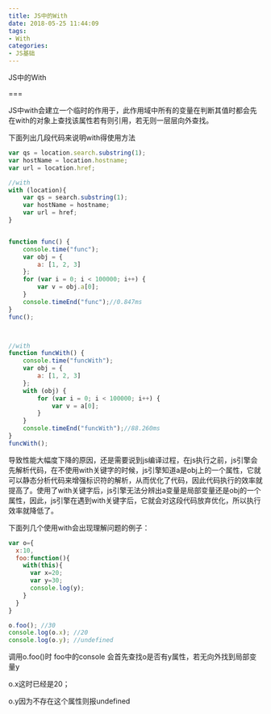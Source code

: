 ```yaml
---
title: JS中的With
date: 2018-05-25 11:44:09
tags: 
- With
categories: 
- JS基础
---
```


JS中的With

===

JS中with会建立一个临时的作用于，此作用域中所有的变量在判断其值时都会先在with的对象上查找该属性若有则引用，若无则一层层向外查找。  

下面列出几段代码来说明with得使用方法
```javascript
var qs = location.search.substring(1);
var hostName = location.hostname;
var url = location.href;

//with 
with (location){
    var qs = search.substring(1);
    var hostName = hostname;
    var url = href;
}


function func() {
    console.time("func");
    var obj = {
        a: [1, 2, 3]
    };
    for (var i = 0; i < 100000; i++) {
        var v = obj.a[0];
    }
    console.timeEnd("func");//0.847ms
}
func();



//with
function funcWith() {
    console.time("funcWith");
    var obj = {
        a: [1, 2, 3]
    };
    with (obj) {
        for (var i = 0; i < 100000; i++) {
            var v = a[0];
        }
    }
    console.timeEnd("funcWith");//88.260ms
}
funcWith();
```

导致性能大幅度下降的原因，还是需要说到js编译过程，在js执行之前，js引擎会先解析代码，在不使用with关键字的时候，js引擎知道a是obj上的一个属性，它就可以静态分析代码来增强标识符的解析，从而优化了代码，因此代码执行的效率就提高了。使用了with关键字后，js引擎无法分辨出a变量是局部变量还是obj的一个属性，因此，js引擎在遇到with关键字后，它就会对这段代码放弃优化，所以执行效率就降低了。



下面列几个使用with会出现理解问题的例子：

```javascript
var o={
  x:10,
  foo:function(){
    with(this){
      var x=20;
      var y=30;
      console.log(y);
    }
  }
}

o.foo(); //30
console.log(o.x); //20
console.log(o.y); //undefined
```

调用o.foo()时 foo中的console 会首先查找o是否有y属性，若无向外找到局部变量y

o.x这时已经是20；

o.y因为不存在这个属性则报undefined